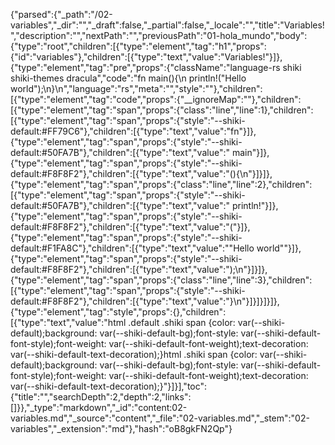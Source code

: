 {"parsed":{"_path":"/02-variables","_dir":"","_draft":false,"_partial":false,"_locale":"","title":"Variables!","description":"","nextPath":"","previousPath":"01-hola_mundo","body":{"type":"root","children":[{"type":"element","tag":"h1","props":{"id":"variables"},"children":[{"type":"text","value":"Variables!"}]},{"type":"element","tag":"pre","props":{"className":"language-rs shiki shiki-themes dracula","code":"fn main(){\n    println!(\"Hello world\");\n}\n","language":"rs","meta":"","style":""},"children":[{"type":"element","tag":"code","props":{"__ignoreMap":""},"children":[{"type":"element","tag":"span","props":{"class":"line","line":1},"children":[{"type":"element","tag":"span","props":{"style":"--shiki-default:#FF79C6"},"children":[{"type":"text","value":"fn"}]},{"type":"element","tag":"span","props":{"style":"--shiki-default:#50FA7B"},"children":[{"type":"text","value":" main"}]},{"type":"element","tag":"span","props":{"style":"--shiki-default:#F8F8F2"},"children":[{"type":"text","value":"(){\n"}]}]},{"type":"element","tag":"span","props":{"class":"line","line":2},"children":[{"type":"element","tag":"span","props":{"style":"--shiki-default:#50FA7B"},"children":[{"type":"text","value":"    println!"}]},{"type":"element","tag":"span","props":{"style":"--shiki-default:#F8F8F2"},"children":[{"type":"text","value":"("}]},{"type":"element","tag":"span","props":{"style":"--shiki-default:#F1FA8C"},"children":[{"type":"text","value":"\"Hello world\""}]},{"type":"element","tag":"span","props":{"style":"--shiki-default:#F8F8F2"},"children":[{"type":"text","value":");\n"}]}]},{"type":"element","tag":"span","props":{"class":"line","line":3},"children":[{"type":"element","tag":"span","props":{"style":"--shiki-default:#F8F8F2"},"children":[{"type":"text","value":"}\n"}]}]}]}]},{"type":"element","tag":"style","props":{},"children":[{"type":"text","value":"html .default .shiki span {color: var(--shiki-default);background: var(--shiki-default-bg);font-style: var(--shiki-default-font-style);font-weight: var(--shiki-default-font-weight);text-decoration: var(--shiki-default-text-decoration);}html .shiki span {color: var(--shiki-default);background: var(--shiki-default-bg);font-style: var(--shiki-default-font-style);font-weight: var(--shiki-default-font-weight);text-decoration: var(--shiki-default-text-decoration);}"}]}],"toc":{"title":"","searchDepth":2,"depth":2,"links":[]}},"_type":"markdown","_id":"content:02-variables.md","_source":"content","_file":"02-variables.md","_stem":"02-variables","_extension":"md"},"hash":"oB8gkFN2Qp"}